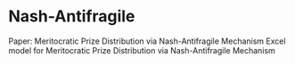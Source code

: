 # Nash-Antifragile
Paper: Meritocratic Prize Distribution via Nash-Antifragile Mechanism
Excel model for Meritocratic Prize Distribution via Nash-Antifragile Mechanism
